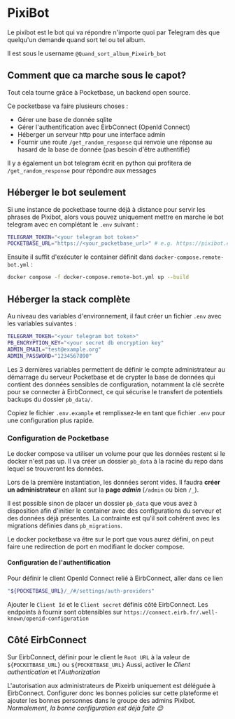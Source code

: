 # PixiBot

Le pixibot est le bot qui va répondre n'importe quoi par Telegram dès que
quelqu'un demande quand sort tel ou tel album.

Il est sous le username `@Quand_sort_album_Pixeirb_bot`

## Comment que ca marche sous le capot?

Tout cela tourne grâce à Pocketbase, un backend open source.

Ce pocketbase va faire plusieurs choses :

- Gérer une base de donnée sqlite
- Gérer l'authentification avec EirbConnect (OpenId Connect)
- Héberger un serveur http pour une interface admin
- Fournir une route `/get_random_response` qui renvoie une réponse au hasard de
la base de donnée (pas besoin d'être authentifié)

Il y a également un bot telegram écrit en python qui profitera de
`/get_random_response` pour répondre aux messages

## Héberger le bot seulement

Si une instance de pocketbase tourne déjà à distance pour servir les phrases de
Pixibot, alors vous pouvez uniquement mettre en marche le bot telegram avec en
complétant le `.env` suivant :

```sh
TELEGRAM_TOKEN="<your telegram bot token>"
POCKETBASE_URL="https://<your_pocketbase_url>" # e.g. https://pixibot.eirb.fr
```

Ensuite il suffit d'exécuter le container définit dans
`docker-compose.remote-bot.yml` :

```sh
docker compose -f docker-compose.remote-bot.yml up --build
```

## Héberger la stack complète

Au niveau des variables d'environnement, il faut créer un fichier `.env` avec
les variables suivantes :

```sh
TELEGRAM_TOKEN="<your telegram bot token>"
PB_ENCRYPTION_KEY="<your secret db encryption key"
ADMIN_EMAIL="test@example.org"
ADMIN_PASSWORD="1234567890"
```

Les 3 dernières variables permettent de définir le compte administrateur au
démarrage du serveur Pocketbase et de crypter la base de données qui contient
des données sensibles de configuration, notamment la clé secrète pour se
connecter à EirbConnect, ce qui sécurise le transfert de potentiels backups du
dossier `pb_data/`.

Copiez le fichier `.env.example` et remplissez-le en tant que fichier `.env`
pour une configuration plus rapide.

### Configuration de Pocketbase

Le docker compose va utiliser un volume pour que les données restent si le
docker n'est pas up. Il va créer un dossier `pb_data` à la racine du repo dans
lequel se trouveront les données.

Lors de la première instantiation, les données seront vides. Il faudra **créer
un administrateur** en allant sur la **page *admin*** (`/admin` ou bien `/_`).

Il est possible sinon de placer un dossier `pb_data` que vous avez à
disposition afin d'initier le container avec des configurations du serveur et
des données déjà présentes. La contrainte est qu'il soit cohérent avec les
migrations définies dans `pb_migrations`.

Le docker pocketbase va être sur le port que vous aurez défini, on peut faire
une redirection de port en modifiant le docker compose.

#### Configuration de l'authentification

Pour définir le client OpenId Connect relié à EirbConnect, aller dans ce lien

```sh
"${POCKETBASE_URL}/_/#/settings/auth-providers"
```

Ajouter le `Client Id` et le `Client secret` définis côté EirbConnect.
Les endpoints à fournir sont obtensibles sur `https://connect.eirb.fr/.well-known/openid-configuration`

## Côté EirbConnect

Sur EirbConnect, définir pour le client le `Root URL` à la valeur de
`${POCKETBASE_URL}` ou `${POCKETBASE_URL}`
Aussi, activer le *Client authentication* et l'*Authorization*

L'autorisation aux administrateurs de Pixeirb uniquement est déléguée à
EirbConnect. Configurer donc les bonnes policies sur cette plateforme et
ajouter les bonnes personnes dans le groupe des admins Pixibot.  
*Normalement, la bonne configuration est déjà faite 😊*
